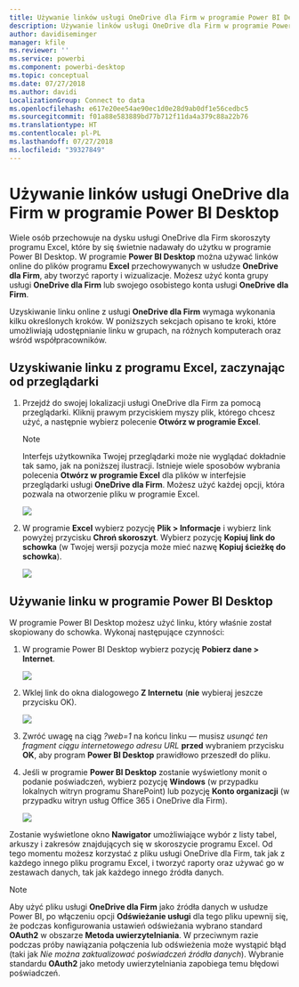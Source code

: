 ```yaml
---
title: Używanie linków usługi OneDrive dla Firm w programie Power BI Desktop
description: Używanie linków usługi OneDrive dla Firm w programie Power BI Desktop
author: davidiseminger
manager: kfile
ms.reviewer: ''
ms.service: powerbi
ms.component: powerbi-desktop
ms.topic: conceptual
ms.date: 07/27/2018
ms.author: davidi
LocalizationGroup: Connect to data
ms.openlocfilehash: e617e20ee54ae90ec1d0e28d9ab0df1e56cedbc5
ms.sourcegitcommit: f01a88e583889bd77b712f11da4a379c88a22b76
ms.translationtype: HT
ms.contentlocale: pl-PL
ms.lasthandoff: 07/27/2018
ms.locfileid: "39327849"
---
```

# <a name="use-onedrive-for-business-links-in-power-bi-desktop"></a>Używanie linków usługi OneDrive dla Firm w programie Power BI Desktop
Wiele osób przechowuje na dysku usługi OneDrive dla Firm skoroszyty programu Excel, które by się świetnie nadawały do użytku w programie Power BI Desktop. W programie **Power BI Desktop** można używać linków online do plików programu **Excel** przechowywanych w usłudze **OneDrive dla Firm**, aby tworzyć raporty i wizualizacje. Możesz użyć konta grupy usługi **OneDrive dla Firm** lub swojego osobistego konta usługi **OneDrive dla Firm**.

Uzyskiwanie linku online z usługi **OneDrive dla Firm** wymaga wykonania kilku określonych kroków. W poniższych sekcjach opisano te kroki, które umożliwiają udostępnianie linku w grupach, na różnych komputerach oraz wśród współpracowników.

## <a name="get-a-link-from-excel-starting-in-the-browser"></a>Uzyskiwanie linku z programu Excel, zaczynając od przeglądarki
1. Przejdź do swojej lokalizacji usługi OneDrive dla Firm za pomocą przeglądarki. Kliknij prawym przyciskiem myszy plik, którego chcesz użyć, a następnie wybierz polecenie **Otwórz w programie Excel**.
   
   > [!NOTE]
   > Interfejs użytkownika Twojej przeglądarki może nie wyglądać dokładnie tak samo, jak na poniższej ilustracji. Istnieje wiele sposobów wybrania polecenia **Otwórz w programie Excel** dla plików w interfejsie przeglądarki usługi **OneDrive dla Firm**. Możesz użyć każdej opcji, która pozwala na otworzenie pliku w programie Excel.
   > 
   > 
   
   ![](media/desktop-use-onedrive-business-links/odb-links_02.png)
2. W programie **Excel** wybierz pozycję **Plik > Informacje** i wybierz link powyżej przycisku **Chroń skoroszyt**. Wybierz pozycję **Kopiuj link do schowka** (w Twojej wersji pozycja może mieć nazwę **Kopiuj ścieżkę do schowka**).
   
   ![](media/desktop-use-onedrive-business-links/odb-links_03.png)

## <a name="use-the-link-in-power-bi-desktop"></a>Używanie linku w programie Power BI Desktop
W programie Power BI Desktop możesz użyć linku, który właśnie został skopiowany do schowka. Wykonaj następujące czynności:

1. W programie Power BI Desktop wybierz pozycję **Pobierz dane > Internet**.
   
   ![](media/desktop-use-onedrive-business-links/odb-links_04.png)
2. Wklej link do okna dialogowego **Z Internetu** (**nie** wybieraj jeszcze przycisku OK).
   
    ![](media/desktop-use-onedrive-business-links/odb-links_05.png)
3. Zwróć uwagę na ciąg *?web=1* na końcu linku — musisz *usunąć ten fragment ciągu internetowego adresu URL* **przed** wybraniem przycisku **OK**, aby program **Power BI Desktop** prawidłowo przeszedł do pliku.
4. Jeśli w programie **Power BI Desktop** zostanie wyświetlony monit o podanie poświadczeń, wybierz pozycję **Windows** (w przypadku lokalnych witryn programu SharePoint) lub pozycję **Konto organizacji** (w przypadku witryn usług Office 365 i OneDrive dla Firm).
   
   ![](media/desktop-use-onedrive-business-links/odb-links_06.png)

Zostanie wyświetlone okno **Nawigator** umożliwiające wybór z listy tabel, arkuszy i zakresów znajdujących się w skoroszycie programu Excel. Od tego momentu możesz korzystać z pliku usługi OneDrive dla Firm, tak jak z każdego innego pliku programu Excel, i tworzyć raporty oraz używać go w zestawach danych, tak jak każdego innego źródła danych.

> [!NOTE]
> Aby użyć pliku usługi **OneDrive dla Firm** jako źródła danych w usłudze Power BI, po włączeniu opcji **Odświeżanie usługi** dla tego pliku upewnij się, że podczas konfigurowania ustawień odświeżania wybrano standard **OAuth2** w obszarze **Metoda uwierzytelniania**. W przeciwnym razie podczas próby nawiązania połączenia lub odświeżenia może wystąpić błąd (taki jak *Nie można zaktualizować poświadczeń źródła danych*). Wybranie standardu **OAuth2** jako metody uwierzytelniania zapobiega temu błędowi poświadczeń.
> 
> 

